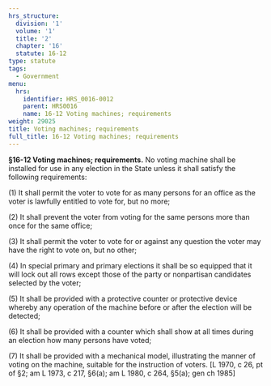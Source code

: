 ```yaml
---
hrs_structure:
  division: '1'
  volume: '1'
  title: '2'
  chapter: '16'
  statute: 16-12
type: statute
tags:
  - Government
menu:
  hrs:
    identifier: HRS_0016-0012
    parent: HRS0016
    name: 16-12 Voting machines; requirements
weight: 29025
title: Voting machines; requirements
full_title: 16-12 Voting machines; requirements
---
```

**§16-12 Voting machines; requirements.** No voting machine shall be installed for use in any election in the State unless it shall satisfy the following requirements:

(1) It shall permit the voter to vote for as many persons for an office as the voter is lawfully entitled to vote for, but no more;

(2) It shall prevent the voter from voting for the same persons more than once for the same office;

(3) It shall permit the voter to vote for or against any question the voter may have the right to vote on, but no other;

(4) In special primary and primary elections it shall be so equipped that it will lock out all rows except those of the party or nonpartisan candidates selected by the voter;

(5) It shall be provided with a protective counter or protective device whereby any operation of the machine before or after the election will be detected;

(6) It shall be provided with a counter which shall show at all times during an election how many persons have voted;

(7) It shall be provided with a mechanical model, illustrating the manner of voting on the machine, suitable for the instruction of voters. [L 1970, c 26, pt of §2; am L 1973, c 217, §6(a); am L 1980, c 264, §5(a); gen ch 1985]